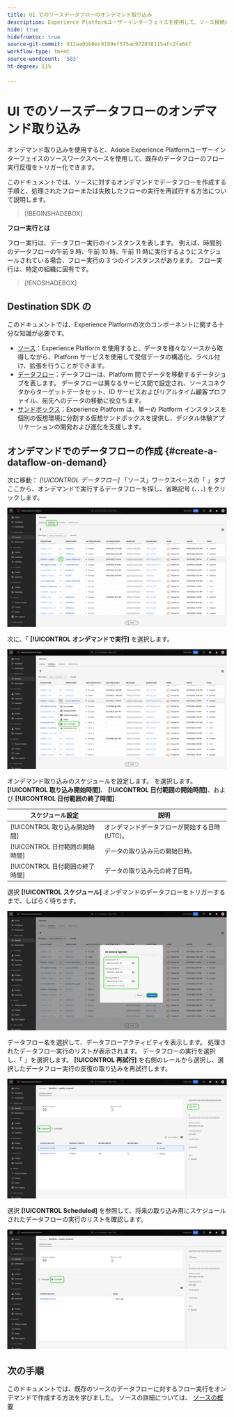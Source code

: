 ```yaml
---
title: UI でのソースデータフローのオンデマンド取り込み
description: Experience Platformユーザーインターフェイスを使用して、ソース接続のデータフローをオンデマンドで作成する方法について説明します。
hide: true
hidefromtoc: true
source-git-commit: 812aa0bb0ec9199ef575ac972038115afc2fa647
workflow-type: tm+mt
source-wordcount: '503'
ht-degree: 11%

---
```


# UI でのソースデータフローのオンデマンド取り込み

オンデマンド取り込みを使用すると、Adobe Experience Platformユーザーインターフェイスのソースワークスペースを使用して、既存のデータフローのフロー実行反復をトリガー化できます。

このドキュメントでは、ソースに対するオンデマンドでデータフローを作成する手順と、処理されたフローまたは失敗したフローの実行を再試行する方法について説明します。

>[!BEGINSHADEBOX]

**フロー実行とは**

フロー実行は、データフロー実行のインスタンスを表します。 例えば、時間別のデータフローの午前 9 時、午前 10 時、午前 11 時に実行するようにスケジュールされている場合、フロー実行の 3 つのインスタンスがあります。 フロー実行は、特定の組織に固有です。

>[!ENDSHADEBOX]

## Destination SDK の

このドキュメントでは、Experience Platformの次のコンポーネントに関する十分な知識が必要です。

* [ソース](../../home.md)：Experience Platform を使用すると、データを様々なソースから取得しながら、Platform サービスを使用して受信データの構造化、ラベル付け、拡張を行うことができます。
* [データフロー](../../../dataflows/home.md)：データフローは、Platform 間でデータを移動するデータジョブを表します。 データフローは異なるサービス間で設定され、ソースコネクタからターゲットデータセット、ID サービスおよびリアルタイム顧客プロファイル、宛先へのデータの移動に役立ちます。
* [サンドボックス](../../../sandboxes/home.md)：Experience Platform は、単一の Platform インスタンスを個別の仮想環境に分割する仮想サンドボックスを提供し、デジタル体験アプリケーションの開発および進化を支援します。

## オンデマンドでのデータフローの作成 {#create-a-dataflow-on-demand}

次に移動： *[!UICONTROL データフロー]* 「ソース」ワークスペースの「 」タブ ここから、オンデマンドで実行するデータフローを探し、省略記号 (**`...`**) をクリックします。

![ソースワークスペースのデータフローのリスト。](../../images/tutorials/on-demand/select-dataflow.png)

次に、「 **[!UICONTROL オンデマンドで実行]** を選択します。

![「オンデマンドで実行」オプションが選択されたドロップダウンメニュー。](../../images/tutorials/on-demand/run-on-demand.png)

オンデマンド取り込みのスケジュールを設定します。 を選択します。 **[!UICONTROL 取り込み開始時間]**、 **[!UICONTROL 日付範囲の開始時間]**、および **[!UICONTROL 日付範囲の終了時間]**.

| スケジュール設定 | 説明 |
| --- | --- |
| [!UICONTROL 取り込み開始時間] | オンデマンドデータフローが開始する日時 (UTC)。 |
| [!UICONTROL 日付範囲の開始時間] | データの取り込み元の開始日時。 |
| [!UICONTROL 日付範囲の終了時間] | データの取り込み元の終了日時。 |

選択 **[!UICONTROL スケジュール]** オンデマンドのデータフローをトリガーするまで、しばらく待ちます。

![オンデマンド取り込みのスケジュール設定ウィンドウ。](../../images/tutorials/on-demand/configure-schedule.png)

データフロー名を選択して、データフローアクティビティを表示します。 処理されたデータフロー実行のリストが表示されます。 データフローの実行を選択し、「 」を選択します。 **[!UICONTROL 再試行]** を右側のレールから選択し、選択したデータフロー実行の反復の取り込みを再試行します。

![選択したデータフローに対する処理済みフロー実行のリスト。](../../images/tutorials/on-demand/processed.png)

選択 **[!UICONTROL Scheduled]** を参照して、将来の取り込み用にスケジュールされたデータフローの実行のリストを確認します。

![選択したデータフローに対するスケジュール済みフロー実行のリスト。](../../images/tutorials/on-demand/scheduled.png)

## 次の手順

このドキュメントでは、既存のソースのデータフローに対するフロー実行をオンデマンドで作成する方法を学びました。 ソースの詳細については、 [ソースの概要](../../home.md)